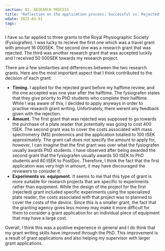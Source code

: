 ```yaml
---
section: 01. RESEARCH PROCESS
title: "Reflection on the application process: Successful vs. Rejected"
edate: 2022-03-01
tags:
---
```


I have so far applied to three grants to the Royal Physiographic Society (Fysiografen). I was lucky to recieve the first one which was a travel grant with amount 16 000SEK. The second one was a research grant that was rejected. The third was another research grant that was accepted luckily and I received 50 000SEK towards my research project.

There are a few similarities and differences between the two research grants. Here are the most important aspect that I think contributed to the decision of each grant:
- **Timing.** I applied for the rejected grant before my halftime review, and the one accepted was one year after the halftime. The fysiografen states that they give priority to PhD students who complete their halftime. While I was aware of this, I decided to apply anyways in order to practise research grant writing. Unfortnately, there werent any feedback given with the rejection. 
- **Amount.** The first grant that was rejected was supposed to go towards the purchase of a plate reader that potentially was going to cost 400 tSEK. The second grant was to cover the costs associated with mass spectrometry (MS) proteomics and the application totalled to 100 tSEK approximately. The grant call does not specify the amount to apply for, however, I can imagine that the first grant was over what the fysiografen usually awards PhD students. I have observed after being awarded the second grant that the fysiografen usually awards 50 tSEK to PhD students and 80 tSEK to PostDoc. Therefore, I think the fact that the first application was very high in amount, it may have discouraged the reviewers to consider it.
- **Experiments vs. equipment.** It seems to me that this type of grant is more suitable for research projects that are specific to experiments rather than equipment. While the design of the project for the first (rejected) grant included specific experiments using the specialized plate reader, the costs associated with that project was to planned to cover the costs of the device. Since this is a smaller grant, the fact that the granting agency gives less money may make it more difficult for them to consider a grant application for an individual piece of equipment that may have a large cost.

Overall, I think this was a postiive experience in general and I do think that my grant writing skills have improved through the PhD. This improvement is a result of grant applications and also helping my supervisor with larger grant applications.
